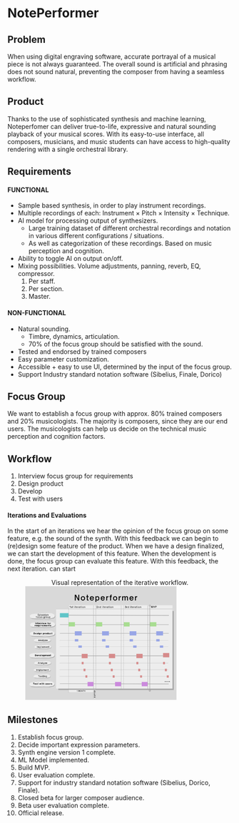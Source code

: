 # **NotePerformer**

## Problem
When using digital engraving software, accurate portrayal of a musical piece is not always guaranteed.
The overall sound is artificial and phrasing does not sound natural, preventing the composer from having a seamless workflow. 

## Product
Thanks to the use of sophisticated synthesis and machine learning,
Noteperfomer can deliver true-to-life, expressive and natural
sounding playback of your musical scores. 
With its easy-to-use interface, all composers, musicians, and music students can
have access to high-quality rendering with a single orchestral library. 

## Requirements
#### FUNCTIONAL
+ Sample based synthesis, in order to play instrument recordings.
+ Multiple recordings of each: Instrument $\times$ Pitch $\times$  Intensity $\times$ Technique.
+ AI model for processing output of synthesizers.
  - Large training dataset of different orchestral recordings and notation in various different configurations / situations.
  - As well as categorization of these recordings. Based on music perception and cognition.
+ Ability to toggle AI on output on/off.
+ Mixing possibilities. Volume adjustments, panning, reverb, EQ, compressor.
  1. Per staff.
  2. Per section.
  3. Master.

#### NON-FUNCTIONAL
+ Natural sounding.
  - Timbre, dynamics, articulation.
  - 70% of the focus group should be satisfied with the sound.
+ Tested and endorsed by trained composers
+ Easy parameter customization.
+ Accessible + easy to use UI, determined by the input of the focus group. 
+ Support Industry standard notation software (Sibelius, Finale, Dorico)

## Focus Group
We want to establish a focus group with approx. 80% trained composers and 20% musicologists.
The majority is composers, since they are our end users.
The musicologists can help us decide on the technical music perception and cognition factors.

## Workflow
1. Interview focus group for requirements
2. Design product
3. Develop
4. Test with users

#### Iterations and Evaluations
In the start of an iterations we hear the opinion of the focus group
on some feature, e.g. the sound of the synth. With this feedback we can
begin to (re)design some feature of the product. When we have a design finalized, we
can start the development of this feature. When the development is done,
the focus group can evaluate this feature. With this feedback, the next iteration.
can start

<figure>
<figcaption align = "center">
Visual representation of the iterative workflow.
</figcaption>
<img src="pictures/gantt.png"
<style width="80%">
</figure>

## Milestones
1. Establish focus group.
2. Decide important expression parameters.
3. Synth engine version 1 complete.
4. ML Model implemented. 
5. Build MVP.
6. User evaluation complete.
7. Support for industry standard notation software (Sibelius, Dorico, Finale).
8. Closed beta for larger composer audience.
9. Beta user evaluation complete.
10. Official release.

